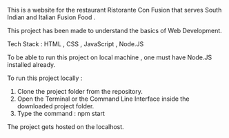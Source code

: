 This is a website for the restaurant Ristorante Con Fusion that serves South Indian and Italian Fusion Food .

This project has been made to understand the basics of Web Development.

Tech Stack : HTML , CSS , JavaScript , Node.JS

To be able to run this project on local machine , one must have Node.JS installed already.

To run this project locally : 

1. Clone the project folder from the repository.
2. Open the Terminal or the Command Line Interface inside the downloaded project folder.
3. Type the command : npm start

The project gets hosted on the localhost.